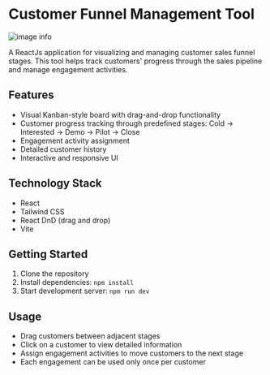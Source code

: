 # Customer Funnel Management Tool

![image info](/funnel/public/image.png)

A ReactJs application for visualizing and managing customer sales funnel stages. This tool helps track customers' progress through the sales pipeline and manage engagement activities.

## Features

- Visual Kanban-style board with drag-and-drop functionality
- Customer progress tracking through predefined stages: Cold → Interested → Demo → Pilot → Close
- Engagement activity assignment
- Detailed customer history
- Interactive and responsive UI

## Technology Stack

- React
- Tailwind CSS
- React DnD (drag and drop)
- Vite

## Getting Started

1. Clone the repository
2. Install dependencies: `npm install`
3. Start development server: `npm run dev`

## Usage

- Drag customers between adjacent stages
- Click on a customer to view detailed information
- Assign engagement activities to move customers to the next stage
- Each engagement can be used only once per customer
